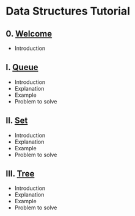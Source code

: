 # Data Structures Tutorial

## 0. [Welcome](0-welcome.md)

- Introduction

## I. [Queue](1-queue.md)

- Introduction
- Explanation
- Example
- Problem to solve

## II. [Set](2-set.md)

- Introduction
- Explanation
- Example
- Problem to solve

## III. [Tree](3-tree.md)

- Introduction
- Explanation
- Example
- Problem to solve
